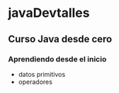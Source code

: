 # javaDevtalles
## Curso Java desde cero
### Aprendiendo desde el inicio

- datos primitivos
- operadores
